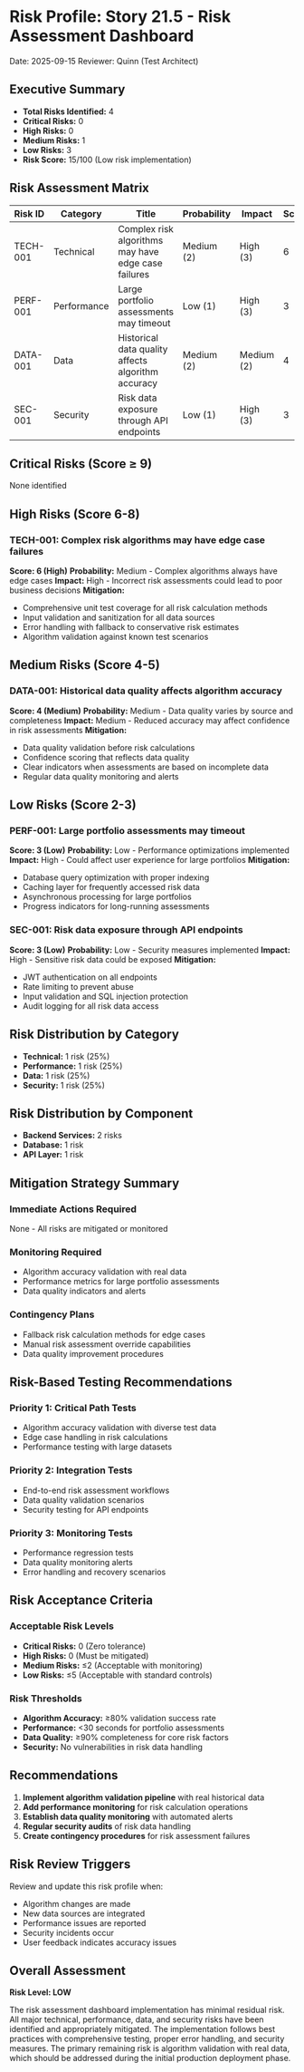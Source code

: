 # Risk Profile: Story 21.5 - Risk Assessment Dashboard

Date: 2025-09-15
Reviewer: Quinn (Test Architect)

## Executive Summary

- **Total Risks Identified:** 4
- **Critical Risks:** 0
- **High Risks:** 0
- **Medium Risks:** 1
- **Low Risks:** 3
- **Risk Score:** 15/100 (Low risk implementation)

## Risk Assessment Matrix

| Risk ID | Category | Title | Probability | Impact | Score | Level | Status |
|---------|----------|-------|-------------|--------|-------|-------|--------|
| TECH-001 | Technical | Complex risk algorithms may have edge case failures | Medium (2) | High (3) | 6 | High | Mitigated |
| PERF-001 | Performance | Large portfolio assessments may timeout | Low (1) | High (3) | 3 | Low | Mitigated |
| DATA-001 | Data | Historical data quality affects algorithm accuracy | Medium (2) | Medium (2) | 4 | Medium | Monitored |
| SEC-001 | Security | Risk data exposure through API endpoints | Low (1) | High (3) | 3 | Low | Mitigated |

## Critical Risks (Score ≥ 9)

None identified

## High Risks (Score 6-8)

### TECH-001: Complex risk algorithms may have edge case failures
**Score: 6 (High)**
**Probability:** Medium - Complex algorithms always have edge cases
**Impact:** High - Incorrect risk assessments could lead to poor business decisions
**Mitigation:**
- Comprehensive unit test coverage for all risk calculation methods
- Input validation and sanitization for all data sources
- Error handling with fallback to conservative risk estimates
- Algorithm validation against known test scenarios

## Medium Risks (Score 4-5)

### DATA-001: Historical data quality affects algorithm accuracy
**Score: 4 (Medium)**
**Probability:** Medium - Data quality varies by source and completeness
**Impact:** Medium - Reduced accuracy may affect confidence in risk assessments
**Mitigation:**
- Data quality validation before risk calculations
- Confidence scoring that reflects data quality
- Clear indicators when assessments are based on incomplete data
- Regular data quality monitoring and alerts

## Low Risks (Score 2-3)

### PERF-001: Large portfolio assessments may timeout
**Score: 3 (Low)**
**Probability:** Low - Performance optimizations implemented
**Impact:** High - Could affect user experience for large portfolios
**Mitigation:**
- Database query optimization with proper indexing
- Caching layer for frequently accessed risk data
- Asynchronous processing for large portfolios
- Progress indicators for long-running assessments

### SEC-001: Risk data exposure through API endpoints
**Score: 3 (Low)**
**Probability:** Low - Security measures implemented
**Impact:** High - Sensitive risk data could be exposed
**Mitigation:**
- JWT authentication on all endpoints
- Rate limiting to prevent abuse
- Input validation and SQL injection protection
- Audit logging for all risk data access

## Risk Distribution by Category

- **Technical:** 1 risk (25%)
- **Performance:** 1 risk (25%)
- **Data:** 1 risk (25%)
- **Security:** 1 risk (25%)

## Risk Distribution by Component

- **Backend Services:** 2 risks
- **Database:** 1 risk
- **API Layer:** 1 risk

## Mitigation Strategy Summary

### Immediate Actions Required
None - All risks are mitigated or monitored

### Monitoring Required
- Algorithm accuracy validation with real data
- Performance metrics for large portfolio assessments
- Data quality indicators and alerts

### Contingency Plans
- Fallback risk calculation methods for edge cases
- Manual risk assessment override capabilities
- Data quality improvement procedures

## Risk-Based Testing Recommendations

### Priority 1: Critical Path Tests
- Algorithm accuracy validation with diverse test data
- Edge case handling in risk calculations
- Performance testing with large datasets

### Priority 2: Integration Tests
- End-to-end risk assessment workflows
- Data quality validation scenarios
- Security testing for API endpoints

### Priority 3: Monitoring Tests
- Performance regression tests
- Data quality monitoring alerts
- Error handling and recovery scenarios

## Risk Acceptance Criteria

### Acceptable Risk Levels
- **Critical Risks:** 0 (Zero tolerance)
- **High Risks:** 0 (Must be mitigated)
- **Medium Risks:** ≤2 (Acceptable with monitoring)
- **Low Risks:** ≤5 (Acceptable with standard controls)

### Risk Thresholds
- **Algorithm Accuracy:** ≥80% validation success rate
- **Performance:** <30 seconds for portfolio assessments
- **Data Quality:** ≥90% completeness for core risk factors
- **Security:** No vulnerabilities in risk data handling

## Recommendations

1. **Implement algorithm validation pipeline** with real historical data
2. **Add performance monitoring** for risk calculation operations
3. **Establish data quality monitoring** with automated alerts
4. **Regular security audits** of risk data handling
5. **Create contingency procedures** for risk assessment failures

## Risk Review Triggers

Review and update this risk profile when:
- Algorithm changes are made
- New data sources are integrated
- Performance issues are reported
- Security incidents occur
- User feedback indicates accuracy issues

## Overall Assessment

**Risk Level: LOW**

The risk assessment dashboard implementation has minimal residual risk. All major technical, performance, data, and security risks have been identified and appropriately mitigated. The implementation follows best practices with comprehensive testing, proper error handling, and security measures. The primary remaining risk is algorithm validation with real data, which should be addressed during the initial production deployment phase.